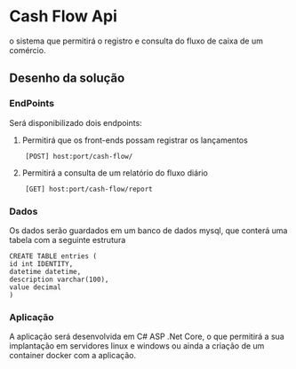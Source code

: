 # Cash Flow Api

o sistema que permitirá o registro e consulta do fluxo de caixa de um comércio. 

## Desenho da solução

### EndPoints
Será disponibilizado dois endpoints:
1. Permitirá que os front-ends possam registrar os lançamentos
```
    [POST] host:port/cash-flow/
```
2. Permitirá a consulta de um relatório do fluxo diário
```
    [GET] host:port/cash-flow/report
```
  
  ### Dados
Os dados serão guardados em um banco de dados mysql, que conterá uma tabela com a seguinte estrutura 
```
CREATE TABLE entries (
id int IDENTITY, 
datetime datetime, 
description varchar(100), 
value decimal
)
```

### Aplicação
A aplicação será desenvolvida em C# ASP .Net Core, o que permitirá a sua implantação em servidores linux e windows ou ainda a criação de um container docker com a aplicação.
